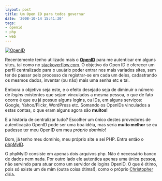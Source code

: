 ```yaml
---
layout: post
title: Um Open ID para todos governar
date: '2008-10-14 15:41:30'
tags:
- openid
- php
- web
---
```



[![](http://openid.net/logo-graphics/openid-icon-100x100.png "OpenID")](http://openid.net/)

Recentemente tenho utilizado mais o **[OpenID](http://openid.net/)** para me autenticar em alguns sites, tal como no [stackoverflow.com](http://stackoverflow.com). O objetivo do Open ID é oferecer um perfil centralizado para o usuário poder entrar nos mais variados sites, sem ter de passar pelo processo de registrar-se em cada um deles, cadastrando os mesmos dados, inventar (ou não) mais uma senha etc e tal.

Embora o objetivo seja este, e o efeito desejado seja de diminuir o número de *logins* existentes que sejam vinculados a mesma pessoa, o que de fato ocorre é que eu já possuo alguns logins, ou IDs, em alguns serviços: Google, Yahoo/Flickr, WordPress etc. Somando os OpenIDs vinculados a estas contas, o que eram alguns agora são **muitos**!

E a história de centralizar tudo? Escolher um único destes provedores de autenticação OpenID pode ser uma boa idéia, mas seria **muito melhor** se eu pudesse ter meu OpenID em meu *próprio domínio*!

Bom, já tenho meu domínio, meu próprio site e sei PHP. Entra então o [phpMyID](http://siege.org/projects/phpMyID/).

O phpMyID consiste em apenas dois arquivos php. Não é necessário banco de dados nem nada. Por outro lado ele autentica apenas uma única pessoa, não servindo para atuar como um servidor de logins OpenID. O que é ótimo, pois só existe um de mim (outra coisa ótima!), como o próprio [Christopher](http://siege.org/resume) diria.



